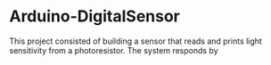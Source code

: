 # Arduino-DigitalSensor
This project consisted of building a sensor that reads and prints light sensitivity from a photoresistor. The system responds by  
